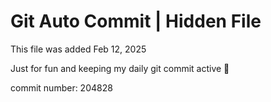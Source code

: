 # Git Auto Commit | Hidden File

This file was added Feb 12, 2025

Just for fun and keeping my daily git commit active 🤪

commit number: 204828
